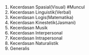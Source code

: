 1. Kecerdasan Spasial(Visual) #Muncul
2. Kecerdasan Linguistik(Verbal)
3. Kecerdasan Logis(Matematika)
4. Kecerdasan Kinestetik(Jasmani)
5. Kecerdasan Musik
6. Kecerdasan Interpersonal
7. Kecerdasan Intrapersonal
8. Kecerdasan Naturalistik
9. Generalis